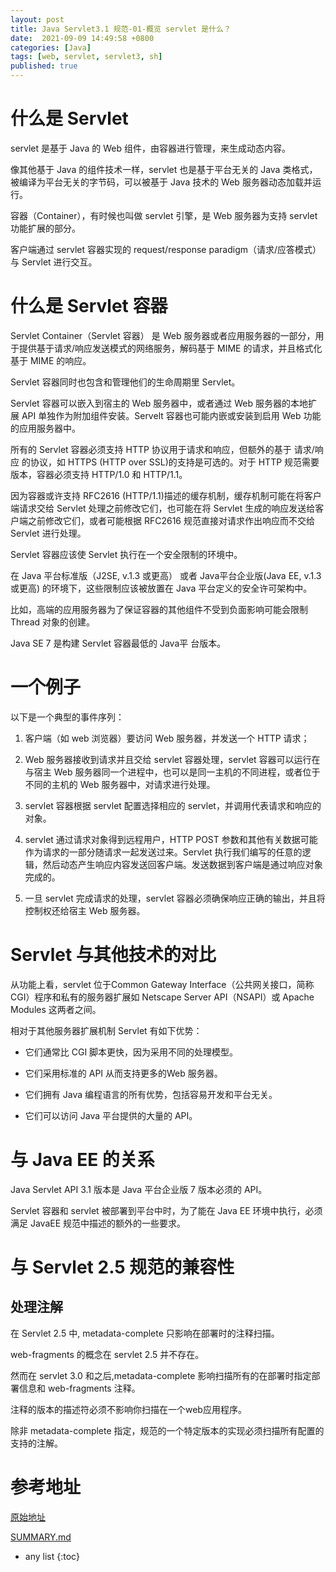 ```yaml
---
layout: post
title: Java Servlet3.1 规范-01-概览 servlet 是什么？
date:  2021-09-09 14:49:58 +0800
categories: [Java]
tags: [web, servlet, servlet3, sh]
published: true
---
```


# 什么是 Servlet

servlet 是基于 Java 的 Web 组件，由容器进行管理，来生成动态内容。

像其他基于 Java 的组件技术一样，servlet 也是基于平台无关的 Java 类格式，被编译为平台无关的字节码，可以被基于 Java 技术的 Web 服务器动态加载并运行。

容器（Container），有时候也叫做 servlet 引擎，是 Web 服务器为支持 servlet 功能扩展的部分。

客户端通过 servlet 容器实现的 request/response paradigm（请求/应答模式） 与 Servlet 进行交互。

# 什么是 Servlet 容器

Servlet Container（Servlet 容器） 是 Web 服务器或者应用服务器的一部分，用于提供基于请求/响应发送模式的网络服务，解码基于 MIME 的请求，并且格式化基于 MIME 的响应。

Servlet 容器同时也包含和管理他们的生命周期里 Servlet。

Servlet 容器可以嵌入到宿主的 Web 服务器中，或者通过 Web 服务器的本地扩展 API 单独作为附加组件安装。Servelt 容器也可能内嵌或安装到启用 Web 功能的应用服务器中。

所有的 Servlet 容器必须支持 HTTP 协议用于请求和响应，但额外的基于 请求/响应 的协议，如 HTTPS (HTTP over SSL)的支持是可选的。对于 HTTP 规范需要版本，容器必须支持 HTTP/1.0 和 HTTP/1.1。

因为容器或许支持 RFC2616 (HTTP/1.1)描述的缓存机制，缓存机制可能在将客户端请求交给 Servlet 处理之前修改它们，也可能在将 Servlet 生成的响应发送给客户端之前修改它们，或者可能根据 RFC2616 规范直接对请求作出响应而不交给 Servlet 进行处理。

Servlet 容器应该使 Servlet 执行在一个安全限制的环境中。

在 Java 平台标准版（J2SE, v.1.3 或更高） 或者 Java平台企业版(Java EE, v.1.3 或更高) 的环境下，这些限制应该被放置在 Java 平台定义的安全许可架构中。

比如，高端的应用服务器为了保证容器的其他组件不受到负面影响可能会限制 Thread 对象的创建。

Java SE 7 是构建 Servlet 容器最低的 Java平 台版本。

# 一个例子

以下是一个典型的事件序列：

1. 客户端（如 web 浏览器）要访问 Web 服务器，并发送一个 HTTP 请求；

2. Web 服务器接收到请求并且交给 servlet 容器处理，servlet 容器可以运行在与宿主 Web 服务器同一个进程中，也可以是同一主机的不同进程，或者位于不同的主机的 Web 服务器中，对请求进行处理。

3. servlet 容器根据 servlet 配置选择相应的 servlet，并调用代表请求和响应的对象。

4. servlet 通过请求对象得到远程用户，HTTP POST 参数和其他有关数据可能作为请求的一部分随请求一起发送过来。Servlet 执行我们编写的任意的逻辑，然后动态产生响应内容发送回客户端。发送数据到客户端是通过响应对象完成的。

5. 一旦 servlet 完成请求的处理，servlet 容器必须确保响应正确的输出，并且将控制权还给宿主 Web 服务器。

# Servlet 与其他技术的对比

从功能上看，servlet 位于Common Gateway Interface（公共网关接口，简称 CGI）程序和私有的服务器扩展如 Netscape Server API（NSAPI）或 Apache Modules 这两者之间。

相对于其他服务器扩展机制 Servlet 有如下优势：

* 它们通常比 CGI 脚本更快，因为采用不同的处理模型。

* 它们采用标准的 API 从而支持更多的Web 服务器。

* 它们拥有 Java 编程语言的所有优势，包括容易开发和平台无关。

* 它们可以访问 Java 平台提供的大量的 API。

# 与 Java EE 的关系

Java Servlet API 3.1 版本是 Java 平台企业版 7 版本必须的 API。

Servlet 容器和 servlet 被部署到平台中时，为了能在 Java EE 环境中执行，必须满足 JavaEE 规范中描述的额外的一些要求。

# 与 Servlet 2.5 规范的兼容性

## 处理注解

在 Servlet 2.5 中, metadata-complete 只影响在部署时的注释扫描。 

web-fragments 的概念在 servlet 2.5 并不存在。

然而在 servlet 3.0 和之后,metadata-complete 影响扫描所有的在部署时指定部署信息和 web-fragments 注释。

注释的版本的描述符必须不影响你扫描在一个web应用程序。

除非 metadata-complete 指定，规范的一个特定版本的实现必须扫描所有配置的支持的注解。


# 参考地址

[原始地址](https://download.oracle.com/otn-pub/jcp/servlet-3_1-fr-eval-spec/servlet-3_1-final.pdf?AuthParam=1631191656_f7c49f9309df87d3e7af229ed34cf0b8)

[SUMMARY.md](https://github.com/waylau/servlet-3.1-specification/blob/master/SUMMARY.md)

* any list
{:toc}